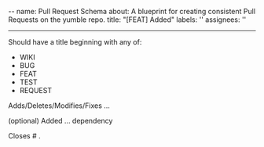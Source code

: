 --
name: Pull Request Schema
about: A blueprint for creating consistent Pull Requests on the yumble repo.
title: "[FEAT] Added"
labels: ''
assignees: ''

---

Should have a title beginning with any of:
* WIKI
* BUG
* FEAT  
* TEST 
* REQUEST

Adds/Deletes/Modifies/Fixes ...

(optional) Added ... dependency

Closes # .
